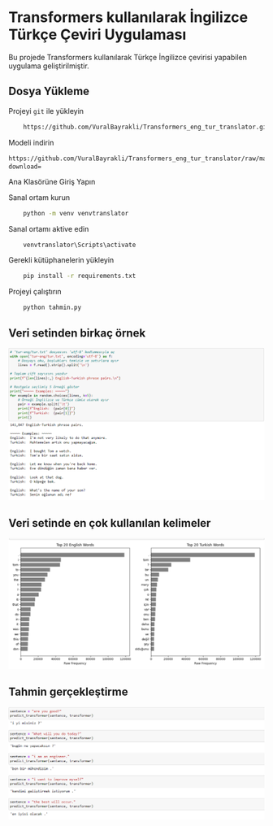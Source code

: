 
# Transformers kullanılarak İngilizce Türkçe Çeviri Uygulaması

Bu projede Transformers kullanılarak Türkçe İngilizce çevirisi yapabilen uygulama geliştirilmiştir.

## Dosya Yükleme

Projeyi `git` ile yükleyin

```bash
    https://github.com/VuralBayrakli/Transformers_eng_tur_translator.git
```

Modeli indirin

    https://github.com/VuralBayrakli/Transformers_eng_tur_translator/raw/master/transformer_en_tr_son2.pt?download=


Ana Klasörüne Giriş Yapın

Sanal ortam kurun

```bash
    python -m venv venvtranslator
```

Sanal ortamı aktive edin

```bash
    venvtranslator\Scripts\activate
```

Gerekli kütüphanelerin yükleyin
```bash
    pip install -r requirements.txt
```

Projeyi çalıştırın
```bash
    python tahmin.py
```

## Veri setinden birkaç örnek

![App Screenshot](https://github.com/VuralBayrakli/Transformers_eng_tur_translator/blob/master/screenshots/ss1.png)

## Veri setinde en çok kullanılan kelimeler

![App Screenshot](https://github.com/VuralBayrakli/Transformers_eng_tur_translator/blob/master/screenshots/ss4.png)

## Tahmin gerçekleştirme

![App Screenshot](https://github.com/VuralBayrakli/Transformers_eng_tur_translator/blob/master/screenshots/ss6.png)

